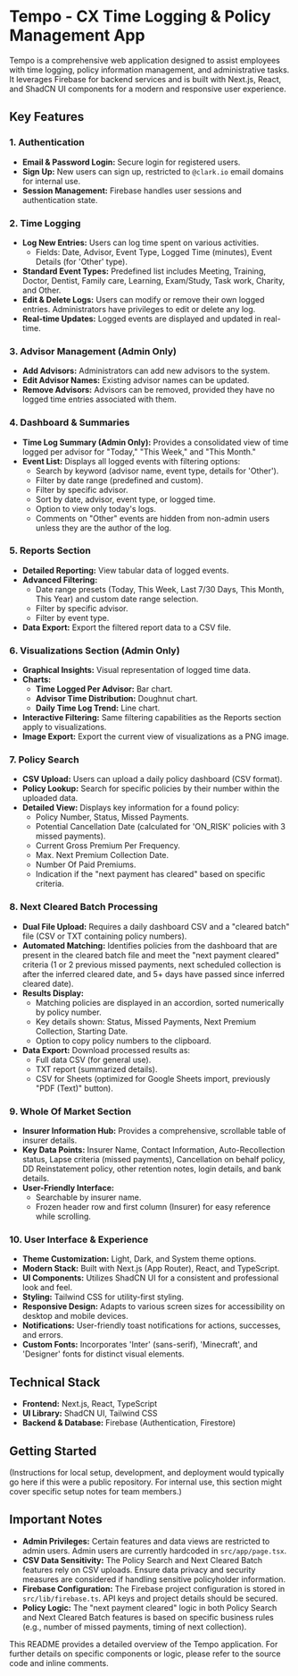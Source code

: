 
# Tempo - CX Time Logging & Policy Management App

Tempo is a comprehensive web application designed to assist employees with time logging, policy information management, and administrative tasks. It leverages Firebase for backend services and is built with Next.js, React, and ShadCN UI components for a modern and responsive user experience.

## Key Features

### 1. Authentication
-   **Email & Password Login:** Secure login for registered users.
-   **Sign Up:** New users can sign up, restricted to `@clark.io` email domains for internal use.
-   **Session Management:** Firebase handles user sessions and authentication state.

### 2. Time Logging
-   **Log New Entries:** Users can log time spent on various activities.
    -   Fields: Date, Advisor, Event Type, Logged Time (minutes), Event Details (for 'Other' type).
-   **Standard Event Types:** Predefined list includes Meeting, Training, Doctor, Dentist, Family care, Learning, Exam/Study, Task work, Charity, and Other.
-   **Edit & Delete Logs:** Users can modify or remove their own logged entries. Administrators have privileges to edit or delete any log.
-   **Real-time Updates:** Logged events are displayed and updated in real-time.

### 3. Advisor Management (Admin Only)
-   **Add Advisors:** Administrators can add new advisors to the system.
-   **Edit Advisor Names:** Existing advisor names can be updated.
-   **Remove Advisors:** Advisors can be removed, provided they have no logged time entries associated with them.

### 4. Dashboard & Summaries
-   **Time Log Summary (Admin Only):** Provides a consolidated view of time logged per advisor for "Today," "This Week," and "This Month."
-   **Event List:** Displays all logged events with filtering options:
    -   Search by keyword (advisor name, event type, details for 'Other').
    -   Filter by date range (predefined and custom).
    -   Filter by specific advisor.
    -   Sort by date, advisor, event type, or logged time.
    -   Option to view only today's logs.
    -   Comments on "Other" events are hidden from non-admin users unless they are the author of the log.

### 5. Reports Section
-   **Detailed Reporting:** View tabular data of logged events.
-   **Advanced Filtering:**
    -   Date range presets (Today, This Week, Last 7/30 Days, This Month, This Year) and custom date range selection.
    -   Filter by specific advisor.
    -   Filter by event type.
-   **Data Export:** Export the filtered report data to a CSV file.

### 6. Visualizations Section (Admin Only)
-   **Graphical Insights:** Visual representation of logged time data.
-   **Charts:**
    -   **Time Logged Per Advisor:** Bar chart.
    -   **Advisor Time Distribution:** Doughnut chart.
    -   **Daily Time Log Trend:** Line chart.
-   **Interactive Filtering:** Same filtering capabilities as the Reports section apply to visualizations.
-   **Image Export:** Export the current view of visualizations as a PNG image.

### 7. Policy Search
-   **CSV Upload:** Users can upload a daily policy dashboard (CSV format).
-   **Policy Lookup:** Search for specific policies by their number within the uploaded data.
-   **Detailed View:** Displays key information for a found policy:
    -   Policy Number, Status, Missed Payments.
    -   Potential Cancellation Date (calculated for 'ON_RISK' policies with 3 missed payments).
    -   Current Gross Premium Per Frequency.
    -   Max. Next Premium Collection Date.
    -   Number Of Paid Premiums.
    -   Indication if the "next payment has cleared" based on specific criteria.

### 8. Next Cleared Batch Processing
-   **Dual File Upload:** Requires a daily dashboard CSV and a "cleared batch" file (CSV or TXT containing policy numbers).
-   **Automated Matching:** Identifies policies from the dashboard that are present in the cleared batch file and meet the "next payment cleared" criteria (1 or 2 previous missed payments, next scheduled collection is after the inferred cleared date, and 5+ days have passed since inferred cleared date).
-   **Results Display:**
    -   Matching policies are displayed in an accordion, sorted numerically by policy number.
    -   Key details shown: Status, Missed Payments, Next Premium Collection, Starting Date.
    -   Option to copy policy numbers to the clipboard.
-   **Data Export:** Download processed results as:
    -   Full data CSV (for general use).
    -   TXT report (summarized details).
    -   CSV for Sheets (optimized for Google Sheets import, previously "PDF (Text)" button).

### 9. Whole Of Market Section
-   **Insurer Information Hub:** Provides a comprehensive, scrollable table of insurer details.
-   **Key Data Points:** Insurer Name, Contact Information, Auto-Recollection status, Lapse criteria (missed payments), Cancellation on behalf policy, DD Reinstatement policy, other retention notes, login details, and bank details.
-   **User-Friendly Interface:**
    -   Searchable by insurer name.
    -   Frozen header row and first column (Insurer) for easy reference while scrolling.

### 10. User Interface & Experience
-   **Theme Customization:** Light, Dark, and System theme options.
-   **Modern Stack:** Built with Next.js (App Router), React, and TypeScript.
-   **UI Components:** Utilizes ShadCN UI for a consistent and professional look and feel.
-   **Styling:** Tailwind CSS for utility-first styling.
-   **Responsive Design:** Adapts to various screen sizes for accessibility on desktop and mobile devices.
-   **Notifications:** User-friendly toast notifications for actions, successes, and errors.
-   **Custom Fonts:** Incorporates 'Inter' (sans-serif), 'Minecraft', and 'Designer' fonts for distinct visual elements.

## Technical Stack
-   **Frontend:** Next.js, React, TypeScript
-   **UI Library:** ShadCN UI, Tailwind CSS
-   **Backend & Database:** Firebase (Authentication, Firestore)

## Getting Started
(Instructions for local setup, development, and deployment would typically go here if this were a public repository. For internal use, this section might cover specific setup notes for team members.)

## Important Notes
-   **Admin Privileges:** Certain features and data views are restricted to admin users. Admin users are currently hardcoded in `src/app/page.tsx`.
-   **CSV Data Sensitivity:** The Policy Search and Next Cleared Batch features rely on CSV uploads. Ensure data privacy and security measures are considered if handling sensitive policyholder information.
-   **Firebase Configuration:** The Firebase project configuration is stored in `src/lib/firebase.ts`. API keys and project details should be secured.
-   **Policy Logic:** The "next payment cleared" logic in both Policy Search and Next Cleared Batch features is based on specific business rules (e.g., number of missed payments, timing of next collection).

This README provides a detailed overview of the Tempo application. For further details on specific components or logic, please refer to the source code and inline comments.
